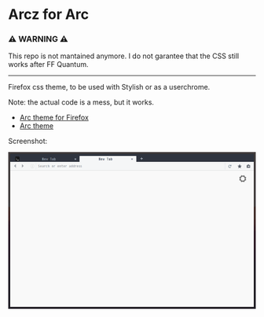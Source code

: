 Arcz for Arc
============

### :warning: WARNING :warning:


This repo is not mantained anymore.
I do not garantee that the CSS still works after FF Quantum.

------------
Firefox css theme, to be used with Stylish or as a userchrome.

Note: the actual code is a mess, but it works.

* [Arc theme for Firefox](https://github.com/horst3180/arc-firefox-theme)
* [Arc theme](https://github.com/horst3180/Arc-theme)

Screenshot:

![firefox](https://raw.githubusercontent.com/Ema0/Arcz/master/screenshot.png)
